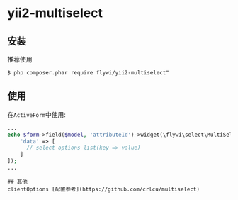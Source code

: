 # yii2-multiselect

## 安装

推荐使用

```
$ php composer.phar require flywi/yii2-multiselect"
```

## 使用
在`ActiveForm`中使用:
```php
...
echo $form->field($model, 'attributeId')->widget(\flywi\select\MultiSelectWidget::class, [
    'data' => [
      // select options list(key => value)
    ]
]);
...
```
```
## 其他
clientOptions [配置参考](https://github.com/crlcu/multiselect)

